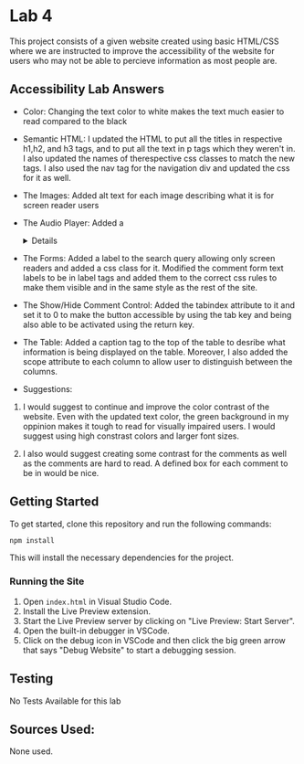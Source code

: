 # Lab 4

This project consists of a given website created using basic HTML/CSS where we are instructed to improve the accessibility of the website for users who may not be able to percieve information as most people are.

## Accessibility Lab Answers

- Color: Changing the text color to white makes the text much easier to read compared to the black

- Semantic HTML: I updated the HTML to put all the titles in respective h1,h2, and h3 tags, and to put all the text in p tags which they weren't in. I also updated the names of therespective css classes to match the new tags. I also used the nav tag for the navigation div and updated the css for it as well.

- The Images: Added alt text for each image describing what it is for screen reader users

- The Audio Player: Added a <details> tag underneath the audio player for imparied people to be able to read the transcript. Moreover, there is also an option for users to download the audio files in case that older browser the user is using doesn't support the audio tag

- The Forms: Added a label to the search query allowing only screen readers and added a css class for it. Modified the comment form text labels to be in label tags and added them to the correct css rules to make them visible and in the same style as the rest of the site.

- The Show/Hide Comment Control: Added the tabindex attribute to it and set it to 0 to make the button accessible by using the tab key and being also able to be activated using the return key.

- The Table: Added a caption tag to the top of the table to desribe what information is being displayed on the table. Moreover, I also added the scope attribute to each column to allow user to distinguish between the columns.

- Suggestions:

1. I would suggest to continue and improve the color contrast of the website. Even with the updated text color, the green background in my oppinion makes it tough to read for visually impaired users. I would suggest using high constrast colors and larger font sizes.

2. I also would suggest creating some contrast for the comments as well as the comments are hard to read. A defined box for each comment to be in would be nice.

## Getting Started

To get started, clone this repository and run the following commands:

```bash
npm install
```

This will install the necessary dependencies for the project.

### Running the Site

1. Open `index.html` in Visual Studio Code.
2. Install the Live Preview extension.
3. Start the Live Preview server by clicking on "Live Preview: Start Server".
4. Open the built-in debugger in VSCode.
5. Click on the debug icon in VSCode and then click the big green arrow that says "Debug Website" to start a debugging session.

## Testing

No Tests Available for this lab

## Sources Used:

None used.
